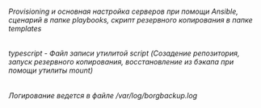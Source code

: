 ###### Provisioning и основная настройка серверов при помощи Ansible, сценарий в папке playbooks, скрипт резервного копирования в папке templates
###### typescript - Файл записи утилитой script (Созадение репозитория, запуск резервного копирования, восстановление из бэкапа при помощи утилиты mount)
###### Логирование ведется в файле /var/log/borgbackup.log
